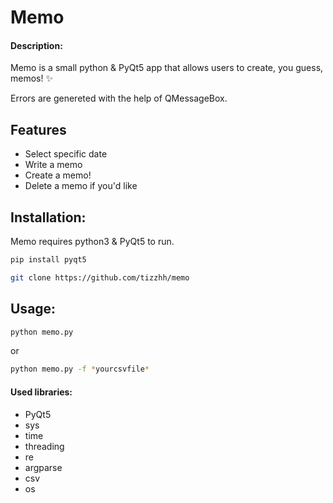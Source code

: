 # Memo
#### Description:
Memo is a small python & PyQt5 app that allows users to create, you guess, memos! ✨

Errors are genereted with the help of QMessageBox.


## Features

- Select specific date
- Write a memo
- Create a memo!
- Delete a memo if you'd like

## Installation:
Memo requires python3 & PyQt5 to run.

```sh
pip install pyqt5
```

```sh
git clone https://github.com/tizzhh/memo
```

## Usage:
```sh
python memo.py
```
or
```sh
python memo.py -f *yourcsvfile*
```

#### Used libraries:
- PyQt5
- sys
- time
- threading
- re
- argparse
- csv
- os
